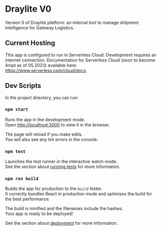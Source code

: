 # Draylite V0

Version 0 of Draylite platform: an internal tool to manage shipment intelligence for Gateway Logistics.

## Current Hosting

This app is configured to run in Serverless Cloud. Development requires an internet connection. 
Documentation for Serverless Cloud (soon to become Ampt as of 05.2023) available here: https://www.serverless.com/cloud/docs

## Dev Scripts

In the project directory, you can run:

### `npm start`

Runs the app in the development mode.\
Open [http://localhost:3000](http://localhost:3000) to view it in the browser.

The page will reload if you make edits.\
You will also see any lint errors in the console.

### `npm test`

Launches the test runner in the interactive watch mode.\
See the section about [running tests](https://facebook.github.io/create-react-app/docs/running-tests) for more information.

### `npm run build`

Builds the app for production to the `build` folder.\
It correctly bundles React in production mode and optimizes the build for the best performance.

The build is minified and the filenames include the hashes.\
Your app is ready to be deployed!

See the section about [deployment](https://facebook.github.io/create-react-app/docs/deployment) for more information.
